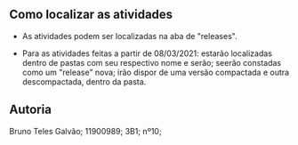 ## Como localizar as atividades


 * As atividades podem ser localizadas na aba de "releases".

* Para as atividades feitas a partir de 08/03/2021: estarão localizadas dentro de pastas com seu respectivo nome e serão; seerão constadas como um "release" nova; irão dispor de uma versão compactada e outra descompactada, dentro da pasta.



## Autoria
Bruno Teles Galvão;
11900989; 3B1; nº10;








